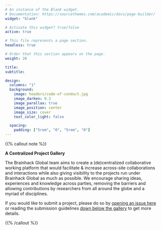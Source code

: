 ```yaml
---
# An instance of the Blank widget.
# Documentation: https://sourcethemes.com/academic/docs/page-builder/
widget: "blank"

# Activate this widget? true/false
active: true

# This file represents a page section.
headless: true

# Order that this section appears on the page.
weight: 20

title:
subtitle:

design:
  columns: "1"
  background:
    image: headers/code-of-conduct.jpg
    image_darken: 0.3
    image_parallax: true
    image_position: center
    image_size: cover
    text_color_light: false

  spacing:
    padding: ["5rem", "0", "5rem", "0"]
---
```


{{% callout note %}}

**A Centralized Project Gallery**

The Brainhack Global team aims to create a (de)centralized collaborative working
platform that would facilitate & increase across-site collaborations and
interactions while also giving visibility to the projects run under Brainhack
Global as much as possible. We encourage sharing ideas, experiences and
knowledge across parties, removing the barriers and allowing contributions by
researchers from all around the globe and a myriad of disciplines.

If you would like to submit a project, please do so by
[opening an issue here](https://github.com/brainhackorg/global2021/issues/new/choose)
or reading the submission guidelines [down below the gallery](#guidelines) to
get more details.

{{% /callout %}}
